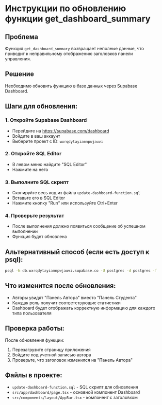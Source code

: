 # Инструкции по обновлению функции get_dashboard_summary

## Проблема
Функция `get_dashboard_summary` возвращает неполные данные, что приводит к неправильному отображению заголовков панели управления.

## Решение
Необходимо обновить функцию в базе данных через Supabase Dashboard.

## Шаги для обновления:

### 1. Откройте Supabase Dashboard
- Перейдите на https://supabase.com/dashboard
- Войдите в ваш аккаунт
- Выберите проект с ID: `wxrqdytayiamnpwjauvi`

### 2. Откройте SQL Editor
- В левом меню найдите "SQL Editor"
- Нажмите на него

### 3. Выполните SQL скрипт
- Скопируйте весь код из файла `update-dashboard-function.sql`
- Вставьте его в SQL Editor
- Нажмите кнопку "Run" или используйте Ctrl+Enter

### 4. Проверьте результат
- После выполнения должно появиться сообщение об успешном выполнении
- Функция будет обновлена

## Альтернативный способ (если есть доступ к psql):
```bash
psql -h db.wxrqdytayiamnpwjauvi.supabase.co -U postgres -d postgres -f update-dashboard-function.sql
```

## Что изменится после обновления:
- Авторы увидят "Панель Автора" вместо "Панель Студента"
- Каждая роль получит соответствующие статистики
- Dashboard будет отображать корректную информацию для каждого типа пользователя

## Проверка работы:
После обновления функции:
1. Перезагрузите страницу приложения
2. Войдите под учетной записью автора
3. Проверьте, что заголовок изменился на "Панель Автора"

## Файлы в проекте:
- `update-dashboard-function.sql` - SQL скрипт для обновления
- `src/app/dashboard/page.tsx` - основной компонент Dashboard
- `src/components/layout/AppBar.tsx` - компонент с заголовком 